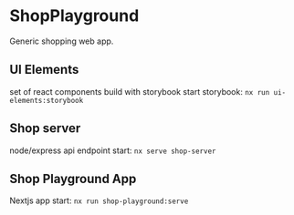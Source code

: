 # ShopPlayground

Generic shopping web app.

## UI Elements

set of react components build with storybook
start storybook:
`nx run ui-elements:storybook`

## Shop server

node/express api endpoint
start:
`nx serve shop-server`

## Shop Playground App

Nextjs app
start:
`nx run shop-playground:serve`
